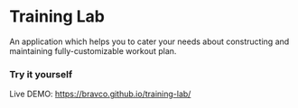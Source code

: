 # Training Lab

An application which helps you to cater your needs about constructing and maintaining fully-customizable workout plan.

### Try it yourself

Live DEMO: https://bravco.github.io/training-lab/